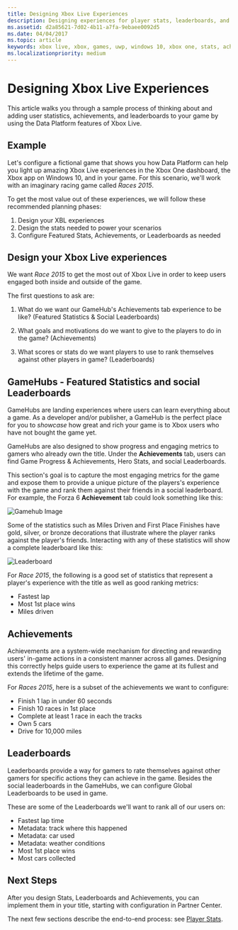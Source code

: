 ```yaml
---
title: Designing Xbox Live Experiences
description: Designing experiences for player stats, leaderboards, and achievements, using the Data platform.
ms.assetid: d2a85621-7d02-4b11-a7fa-9ebaee0092d5
ms.date: 04/04/2017
ms.topic: article
keywords: xbox live, xbox, games, uwp, windows 10, xbox one, stats, achievements, leaderboards, design
ms.localizationpriority: medium
---
```


# Designing Xbox Live Experiences

This article walks you through a sample process of thinking about and adding user statistics, achievements, and leaderboards to your game by using the Data Platform features of Xbox Live.


## Example

Let's configure a fictional game that shows you how Data Platform can help you light up amazing Xbox Live experiences in the Xbox One dashboard, the Xbox app on Windows 10, and in your game.
For this scenario, we'll work with an imaginary racing game called _Races 2015_.

To get the most value out of these experiences, we will follow these recommended planning phases:
1. Design your XBL experiences
2. Design the stats needed to power your scenarios
3. Configure Featured Stats, Achievements, or Leaderboards as needed


## Design your Xbox Live experiences

We want _Race 2015_ to get the most out of Xbox Live in order to keep users engaged both inside and outside of the game.

The first questions to ask are:

1. What do we want our GameHub's Achievements tab experience to be like? (Featured Statistics & Social Leaderboards)

2. What goals and motivations do we want to give to the players to do in the game? (Achievements)

3. What scores or stats do we want players to use to rank themselves against other players in game? (Leaderboards)


## GameHubs - Featured Statistics and social Leaderboards

GameHubs are landing experiences where users can learn everything about a game.
As a developer and/or publisher, a GameHub is the perfect place for you to _showcase_ how great and rich your game is to Xbox users who have not bought the game yet.

GameHubs are also designed to show progress and engaging metrics to gamers who already own the title.
Under the **Achievements** tab, users can find Game Progress & Achievements, Hero Stats, and social Leaderboards.

This section's goal is to capture the most engaging metrics for the game and expose them to provide a unique picture of the players's experience with the game and rank them against their friends in a social leaderboard.
For example, the Forza 6 **Achievement** tab could look something like this:

![Gamehub Image](../images/omega/forza_gamehub.png)

Some of the statistics such as Miles Driven and First Place Finishes have gold, silver, or bronze decorations that illustrate where the player ranks against the player's friends.
Interacting with any of these statistics will show a complete leaderboard like this:

![Leaderboard](../images/omega/progress_gamehub_lb.png)

 For _Race 2015_, the following is a good set of statistics that represent a player's experience with the title as well as good ranking metrics:
 * Fastest lap
 * Most 1st place wins
 * Miles driven


## Achievements

Achievements are a system-wide mechanism for directing and rewarding users' in-game actions in a consistent manner across all games.
Designing this correctly helps guide users to experience the game at its fullest and extends the lifetime of the game.

For _Races 2015_, here is a subset of the achievements we want to configure:
* Finish 1 lap in under 60 seconds
* Finish 10 races in 1st place
* Complete at least 1 race in each the tracks
* Own 5 cars
* Drive for 10,000 miles


##  Leaderboards

Leaderboards provide a way for gamers to rate themselves against other gamers for specific actions they can achieve in the game.
Besides the social leaderboards in the GameHubs, we can configure Global Leaderboards to be used in game.

These are some of the Leaderboards we'll want to rank all of our users on:
* Fastest lap time
* Metadata: track where this happened
* Metadata: car used
* Metadata: weather conditions
* Most 1st place wins
* Most cars collected


## Next Steps

After you design Stats, Leaderboards and Achievements, you can implement them in your title, starting with configuration in Partner Center.

The next few sections describe the end-to-end process: see [Player Stats](../leaderboards-and-stats-2017/player-stats.md).
